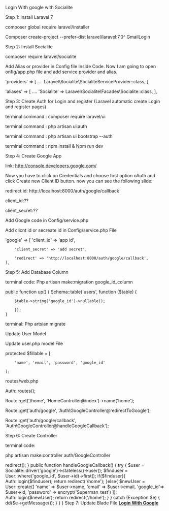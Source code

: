 
Login WIth google with Socialite

Step 1: Install Laravel 7

composer global require laravel/installer

Composer create-project --prefer-dist laravel/laravel:7.0^  GmailLogin

Step 2: Install Socialite

composer require laravel/socialite

Add Alias or provider in Config file Inside Code. Now I am going to open onfig/app.php file and add service provider and alias.

'providers' => [
    ....
    Laravel\Socialite\SocialiteServiceProvider::class,
],

'aliases' => [
    ....
    'Socialite' => Laravel\Socialite\Facades\Socialite::class,
],

Step 3:  Create Auth for Login and register (Laravel automatic create Login and register pages)

terminal command :  composer require laravel/ui

terminal command :   php artisan ui:auth

terminal command :   php artisan ui bootstrap --auth

terminal command :   npm install & Npm run dev 

Step 4: Create Google App

link: http://console.developers.google.com/


Now you have to click on Credentials and choose first option oAuth and click Create new Client ID button. now you can see the following slide:

redirect id:  http://localhost:8000/auth/google/callback

client_id:??

client_secret:??

Add Google code in Config/service.php

Add clicnt id or secreate id in Config/service.php File

'google' => [
        'client_id' => 'app id',
        
        'client_secret' => 'add secret',
        
        'redirect' => 'http://localhost:8000/auth/google/callback',
    ],

Step 5: Add Database Column

terminal code:  Php artisan make:migration google_id_column

public function up()
    {
        Schema::table('users', function ($table) {
        
        $table->string('google_id')->nullable();
        
        });
    }
terminal: Php artsian migrate

Update User Model

Update user.php model File

protected $fillable = [
        
        'name', 'email', 'password', 'google_id'
    
    ];

routes/web.php

Auth::routes();

Route::get('/home', 'HomeController@index')->name('home');

Route::get('auth/google', 'Auth\GoogleController@redirectToGoogle');

Route::get('auth/google/callback', 'Auth\GoogleController@handleGoogleCallback');

Step 6: Create Controller

terminal code: 

php artisan make:controller auth/GoogleController

<?php
namespace App\Http\Controllers\Auth;
  
use App\Http\Controllers\Controller;

use Socialite;

use Auth;

use Exception;

use App\User;
  
class GoogleController extends Controller
{
    public function redirectToGoogle()
    {
    
    return Socialite::driver('google')->redirect();
    
    }
    
    public function handleGoogleCallback()
    {
        try {   
     
     $user = Socialite::driver('google')->stateless()->user();
     
     $finduser = User::where('google_id', $user->id)->first();
     
     if($finduser){
     
     Auth::login($finduser);
     
     return redirect('/home');
     
     }else{
     $newUser = User::create([
           
           'name' => $user->name,
           
           'email' => $user->email,
           
           'google_id'=> $user->id,
           
           'password' => encrypt('Superman_test')
           
           ]);
           
           Auth::login($newUser);
           
           return redirect('/home');
           
           }
           
           } catch (Exception $e) {
           
           dd($e->getMessage());
        }
        
    }
}


Step 7: Update Blade File

<a href="{{ url('auth/google') }}" style="margin-top: 20px;" class="btn btn-lg btn-success btn-block">
        
    <strong>Login With Google</strong>
                                </a> 

